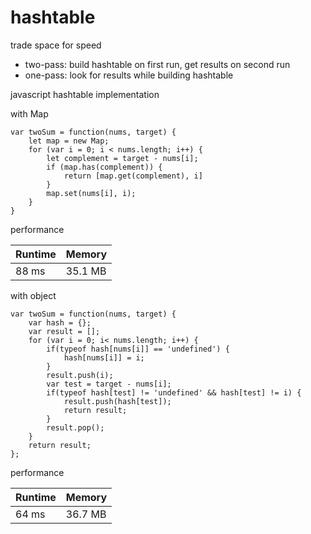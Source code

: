 # hashtable

trade space for speed

- two-pass: build hashtable on first run, get results on second run
- one-pass: look for results while building hashtable

javascript hashtable implementation 

with Map
```
var twoSum = function(nums, target) {
    let map = new Map;
    for (var i = 0; i < nums.length; i++) {
        let complement = target - nums[i];
        if (map.has(complement)) {
            return [map.get(complement), i]
        }
        map.set(nums[i], i);
    }
}
```
performance

| Runtime | Memory  |
| ------- | ------- |
| 88 ms	  | 35.1 MB |


with object
```
var twoSum = function(nums, target) {
    var hash = {};
    var result = [];
    for (var i = 0; i< nums.length; i++) {
        if(typeof hash[nums[i]] == 'undefined') {
            hash[nums[i]] = i;            
        }
        result.push(i);
        var test = target - nums[i];
        if(typeof hash[test] != 'undefined' && hash[test] != i) {
            result.push(hash[test]);
            return result;
        }
        result.pop();
    }
    return result;
};
```
performance

| Runtime | Memory  |
| ------- | ------- |
| 64 ms	  | 36.7 MB |
